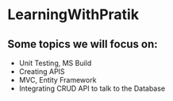 # LearningWithPratik

## Some topics we will focus on:
 - Unit Testing, MS Build
 - Creating APIS
 - MVC, Entity Framework
 - Integrating CRUD API to talk to the Database 

